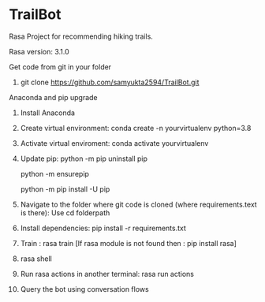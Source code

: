 # TrailBot
Rasa Project for recommending hiking trails. 

Rasa version: 3.1.0

Get code from git in your folder
1. git clone https://github.com/samyukta2594/TrailBot.git

Anaconda and pip upgrade
1. Install Anaconda
2. Create virtual environment:  conda create -n yourvirtualenv python=3.8 
3. Activate virtual enviroment: conda activate yourvirtualenv
4. Update pip: python -m pip uninstall pip
   
   python -m ensurepip
   
   python -m pip install -U pip
4. Navigate to the folder where git code is cloned (where requirements.text is there): Use cd folderpath
5. Install dependencies: pip install -r requirements.txt
6. Train : rasa train [If rasa module is not found then : pip install rasa]
7. rasa shell
8. Run rasa actions in another terminal: rasa run actions
9. Query the bot using conversation flows

